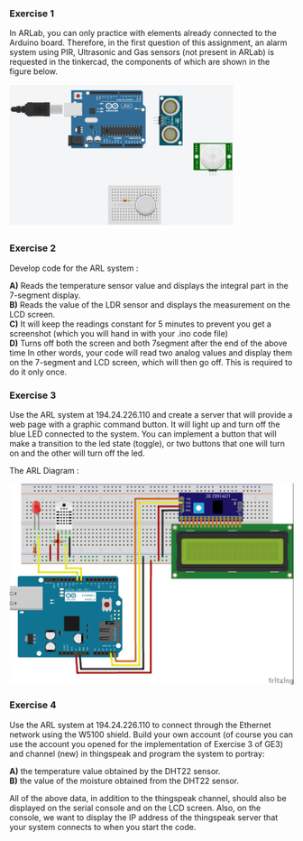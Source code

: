 
### Exercise 1
In ARLab, you can only practice with elements already connected to the Arduino board. Therefore, in the first question of this assignment, an alarm system using PIR, Ultrasonic and Gas sensors (not present in ARLab) is requested in the tinkercad, the components of which are shown in the figure below.

![alt text](https://github.com/ioankats93/Hellenic_Open_University_Msc/blob/master/Fourth_Assignment/readme_images/Screen%20Shot%202019-05-03%20at%2017.55.52.png)



### Exercise 2
Develop code for the ARL system :

__A)__ Reads the temperature sensor value and displays the integral part in the 7-segment display.  
__B)__ Reads the value of the LDR sensor and displays the measurement on the LCD screen.    
__C)__ It will keep the readings constant for 5 minutes to prevent you get a screenshot (which you will hand in with your .ino code file)   
__D)__ Turns off both the screen and both 7segment after the end of the above time
In other words, your code will read two analog values ​​and display them on the 7-segment and LCD screen, which will then go off. This is required to do it only once.  


### Exercise 3
Use the ARL system at 194.24.226.110 and create a server that will provide a web page with a graphic command button. It will light up and turn off the blue LED connected to the system. You can implement a button that will make a transition to the led state (toggle), or two buttons that one will turn on and the other will turn off the led.

The ARL Diagram : 

![alt text](https://github.com/ioankats93/Hellenic_Open_University_Msc/blob/master/Fourth_Assignment/readme_images/arl_diagram.png)


### Exercise 4
Use the ARL system at 194.24.226.110 to connect through the Ethernet network using the W5100 shield. Build your own account (of course you can use the account you opened for the implementation of Exercise 3 of GE3) and channel (new) in thingspeak and program the system to portray:   

__A)__ the temperature value obtained by the DHT22 sensor.     
__B)__ the value of the moisture obtained from the DHT22 sensor.     

All of the above data, in addition to the thingspeak channel, should also be displayed on the serial console and on the LCD screen. Also, on the console, we want to display the IP address of the thingspeak server that your system connects to when you start the code.
